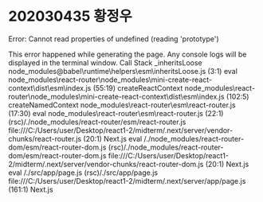 # 202030435 황정우

Error: Cannot read properties of undefined (reading 'prototype')

This error happened while generating the page. Any console logs will be displayed in the terminal window.
Call Stack
_inheritsLoose
node_modules\@babel\runtime\helpers\esm\inheritsLoose.js (3:1)
eval
node_modules\react-router\node_modules\mini-create-react-context\dist\esm\index.js (55:19)
createReactContext
node_modules\react-router\node_modules\mini-create-react-context\dist\esm\index.js (102:5)
createNamedContext
node_modules\react-router\esm\react-router.js (17:30)
eval
node_modules\react-router\esm\react-router.js (22:1)
(rsc)/./node_modules/react-router/esm/react-router.js
file:///C:/Users/user/Desktop/react1-2/midterm/.next/server/vendor-chunks/react-router.js (20:1)
Next.js
eval
/./node_modules/react-router-dom/esm/react-router-dom.js
(rsc)/./node_modules/react-router-dom/esm/react-router-dom.js
file:///C:/Users/user/Desktop/react1-2/midterm/.next/server/vendor-chunks/react-router-dom.js (20:1)
Next.js
eval
/./src/app/page.js
(rsc)/./src/app/page.js
file:///C:/Users/user/Desktop/react1-2/midterm/.next/server/app/page.js (161:1)
Next.js